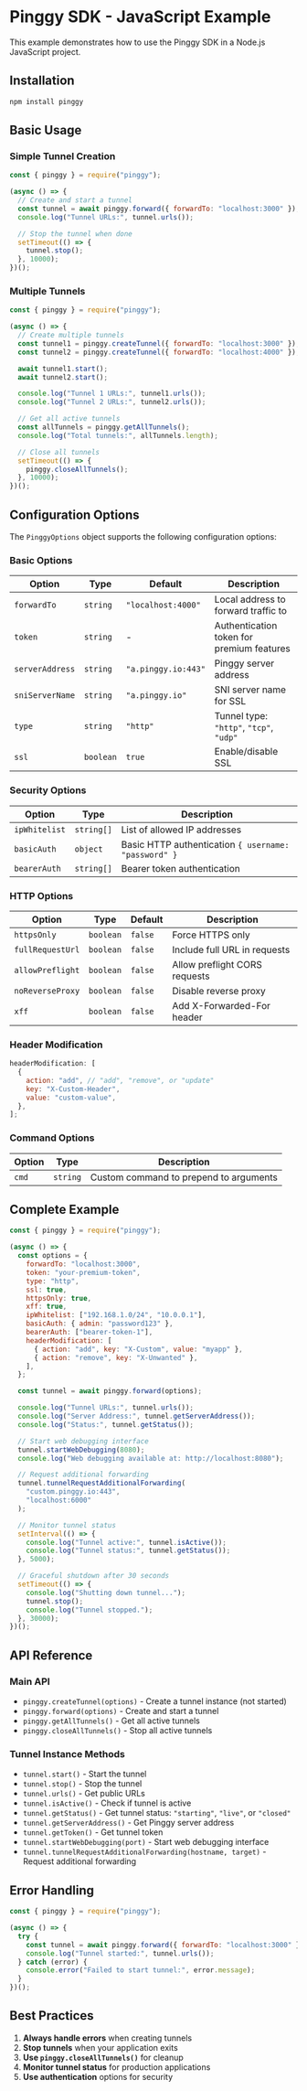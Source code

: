 # Pinggy SDK - JavaScript Example

This example demonstrates how to use the Pinggy SDK in a Node.js JavaScript project.

## Installation

```bash
npm install pinggy
```

## Basic Usage

### Simple Tunnel Creation

```javascript
const { pinggy } = require("pinggy");

(async () => {
  // Create and start a tunnel
  const tunnel = await pinggy.forward({ forwardTo: "localhost:3000" });
  console.log("Tunnel URLs:", tunnel.urls());

  // Stop the tunnel when done
  setTimeout(() => {
    tunnel.stop();
  }, 10000);
})();
```

### Multiple Tunnels

```javascript
const { pinggy } = require("pinggy");

(async () => {
  // Create multiple tunnels
  const tunnel1 = pinggy.createTunnel({ forwardTo: "localhost:3000" });
  const tunnel2 = pinggy.createTunnel({ forwardTo: "localhost:4000" });

  await tunnel1.start();
  await tunnel2.start();

  console.log("Tunnel 1 URLs:", tunnel1.urls());
  console.log("Tunnel 2 URLs:", tunnel2.urls());

  // Get all active tunnels
  const allTunnels = pinggy.getAllTunnels();
  console.log("Total tunnels:", allTunnels.length);

  // Close all tunnels
  setTimeout(() => {
    pinggy.closeAllTunnels();
  }, 10000);
})();
```

## Configuration Options

The `PinggyOptions` object supports the following configuration options:

### Basic Options

| Option          | Type      | Default             | Description                               |
| --------------- | --------- | ------------------- | ----------------------------------------- |
| `forwardTo`     | `string`  | `"localhost:4000"`  | Local address to forward traffic to       |
| `token`         | `string`  | -                   | Authentication token for premium features |
| `serverAddress` | `string`  | `"a.pinggy.io:443"` | Pinggy server address                     |
| `sniServerName` | `string`  | `"a.pinggy.io"`     | SNI server name for SSL                   |
| `type`          | `string`  | `"http"`            | Tunnel type: `"http"`, `"tcp"`, `"udp"`   |
| `ssl`           | `boolean` | `true`              | Enable/disable SSL                        |

### Security Options

| Option        | Type       | Description                                          |
| ------------- | ---------- | ---------------------------------------------------- |
| `ipWhitelist` | `string[]` | List of allowed IP addresses                         |
| `basicAuth`   | `object`   | Basic HTTP authentication `{ username: "password" }` |
| `bearerAuth`  | `string[]` | Bearer token authentication                          |

### HTTP Options

| Option           | Type      | Default | Description                   |
| ---------------- | --------- | ------- | ----------------------------- |
| `httpsOnly`      | `boolean` | `false` | Force HTTPS only              |
| `fullRequestUrl` | `boolean` | `false` | Include full URL in requests  |
| `allowPreflight` | `boolean` | `false` | Allow preflight CORS requests |
| `noReverseProxy` | `boolean` | `false` | Disable reverse proxy         |
| `xff`            | `boolean` | `false` | Add X-Forwarded-For header    |

### Header Modification

```javascript
headerModification: [
  {
    action: "add", // "add", "remove", or "update"
    key: "X-Custom-Header",
    value: "custom-value",
  },
];
```

### Command Options

| Option | Type     | Description                            |
| ------ | -------- | -------------------------------------- |
| `cmd`  | `string` | Custom command to prepend to arguments |

## Complete Example

```javascript
const { pinggy } = require("pinggy");

(async () => {
  const options = {
    forwardTo: "localhost:3000",
    token: "your-premium-token",
    type: "http",
    ssl: true,
    httpsOnly: true,
    xff: true,
    ipWhitelist: ["192.168.1.0/24", "10.0.0.1"],
    basicAuth: { admin: "password123" },
    bearerAuth: ["bearer-token-1"],
    headerModification: [
      { action: "add", key: "X-Custom", value: "myapp" },
      { action: "remove", key: "X-Unwanted" },
    ],
  };

  const tunnel = await pinggy.forward(options);

  console.log("Tunnel URLs:", tunnel.urls());
  console.log("Server Address:", tunnel.getServerAddress());
  console.log("Status:", tunnel.getStatus());

  // Start web debugging interface
  tunnel.startWebDebugging(8080);
  console.log("Web debugging available at: http://localhost:8080");

  // Request additional forwarding
  tunnel.tunnelRequestAdditionalForwarding(
    "custom.pinggy.io:443",
    "localhost:6000"
  );

  // Monitor tunnel status
  setInterval(() => {
    console.log("Tunnel active:", tunnel.isActive());
    console.log("Tunnel status:", tunnel.getStatus());
  }, 5000);

  // Graceful shutdown after 30 seconds
  setTimeout(() => {
    console.log("Shutting down tunnel...");
    tunnel.stop();
    console.log("Tunnel stopped.");
  }, 30000);
})();
```

## API Reference

### Main API

- `pinggy.createTunnel(options)` - Create a tunnel instance (not started)
- `pinggy.forward(options)` - Create and start a tunnel
- `pinggy.getAllTunnels()` - Get all active tunnels
- `pinggy.closeAllTunnels()` - Stop all active tunnels

### Tunnel Instance Methods

- `tunnel.start()` - Start the tunnel
- `tunnel.stop()` - Stop the tunnel
- `tunnel.urls()` - Get public URLs
- `tunnel.isActive()` - Check if tunnel is active
- `tunnel.getStatus()` - Get tunnel status: `"starting"`, `"live"`, or `"closed"`
- `tunnel.getServerAddress()` - Get Pinggy server address
- `tunnel.getToken()` - Get tunnel token
- `tunnel.startWebDebugging(port)` - Start web debugging interface
- `tunnel.tunnelRequestAdditionalForwarding(hostname, target)` - Request additional forwarding

## Error Handling

```javascript
const { pinggy } = require("pinggy");

(async () => {
  try {
    const tunnel = await pinggy.forward({ forwardTo: "localhost:3000" });
    console.log("Tunnel started:", tunnel.urls());
  } catch (error) {
    console.error("Failed to start tunnel:", error.message);
  }
})();
```

## Best Practices

1. **Always handle errors** when creating tunnels
2. **Stop tunnels** when your application exits
3. **Use `pinggy.closeAllTunnels()`** for cleanup
4. **Monitor tunnel status** for production applications
5. **Use authentication** options for security

